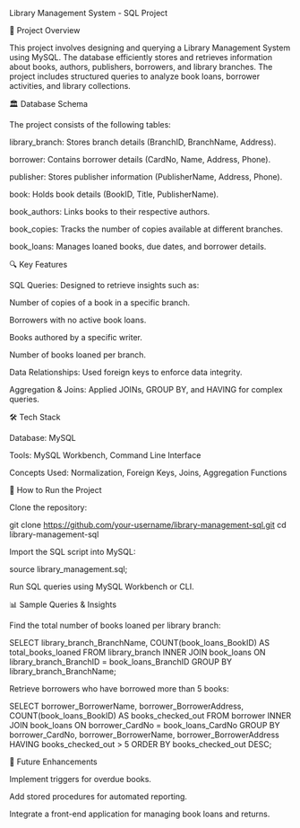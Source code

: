 Library Management System - SQL Project

📌 Project Overview

This project involves designing and querying a Library Management System using MySQL. The database efficiently stores and retrieves information about books, authors, publishers, borrowers, and library branches. The project includes structured queries to analyze book loans, borrower activities, and library collections.

🏛️ Database Schema

The project consists of the following tables:

library_branch: Stores branch details (BranchID, BranchName, Address).

borrower: Contains borrower details (CardNo, Name, Address, Phone).

publisher: Stores publisher information (PublisherName, Address, Phone).

book: Holds book details (BookID, Title, PublisherName).

book_authors: Links books to their respective authors.

book_copies: Tracks the number of copies available at different branches.

book_loans: Manages loaned books, due dates, and borrower details.

🔍 Key Features

SQL Queries: Designed to retrieve insights such as:

Number of copies of a book in a specific branch.

Borrowers with no active book loans.

Books authored by a specific writer.

Number of books loaned per branch.

Data Relationships: Used foreign keys to enforce data integrity.

Aggregation & Joins: Applied JOINs, GROUP BY, and HAVING for complex queries.

🛠️ Tech Stack

Database: MySQL

Tools: MySQL Workbench, Command Line Interface

Concepts Used: Normalization, Foreign Keys, Joins, Aggregation Functions

🚀 How to Run the Project

Clone the repository:

git clone https://github.com/your-username/library-management-sql.git
cd library-management-sql

Import the SQL script into MySQL:

source library_management.sql;

Run SQL queries using MySQL Workbench or CLI.

📊 Sample Queries & Insights

Find the total number of books loaned per library branch:

SELECT library_branch_BranchName, COUNT(book_loans_BookID) AS total_books_loaned
FROM library_branch
INNER JOIN book_loans ON library_branch_BranchID = book_loans_BranchID
GROUP BY library_branch_BranchName;

Retrieve borrowers who have borrowed more than 5 books:

SELECT borrower_BorrowerName, borrower_BorrowerAddress, COUNT(book_loans_BookID) AS books_checked_out
FROM borrower
INNER JOIN book_loans ON borrower_CardNo = book_loans_CardNo
GROUP BY borrower_CardNo, borrower_BorrowerName, borrower_BorrowerAddress
HAVING books_checked_out > 5
ORDER BY books_checked_out DESC;

📜 Future Enhancements

Implement triggers for overdue books.

Add stored procedures for automated reporting.

Integrate a front-end application for managing book loans and returns.

